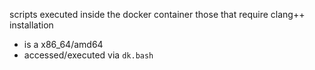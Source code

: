 
scripts executed inside the docker container
those that require clang++ installation

* is a x86_64/amd64
* accessed/executed via `dk.bash`
